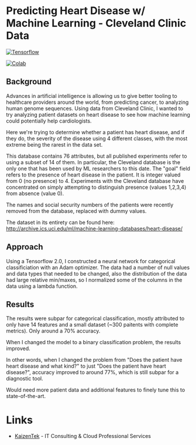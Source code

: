 # Predicting Heart Disease w/ Machine Learning - Cleveland Clinic Data

[![Tensorflow](https://encrypted-tbn0.gstatic.com/images?q=tbn:ANd9GcT7b9ZDD7lMdkByT-f_RCAqSQYqnq_CpgD16IFrwfmUwWCmdt7H)](https://www.tensorflow.org/beta/guide/effective_tf2)

[![Colab](https://camo.githubusercontent.com/52feade06f2fecbf006889a904d221e6a730c194/68747470733a2f2f636f6c61622e72657365617263682e676f6f676c652e636f6d2f6173736574732f636f6c61622d62616467652e737667)](https://colab.research.google.com/github/JohnAntonusMaximus/predicting-heart-disease/blob/master/Predicting_Heart_Disease_w_TensorFlow_2_0.ipynb)

## Background

Advances in artificial intelligence is allowing us to give better tooling to healthcare providers around the world, from predicting cancer, to analyzing human genome sequences. Using data from Cleveland Clinic, I wanted to try analyzing patient datasets on heart disease to see how machine learning could potentially help cardiologists.

Here we're trying to determine whether a patient has heart disease, and if they do, the severity of the disease using 4 different classes, with the most extreme being the rarest in the data set.

 This database contains 76 attributes, but all published experiments
 refer to using a subset of 14 of them.  In particular, the Cleveland
 database is the only one that has been used by ML researchers to 
 this date.  The "goal" field refers to the presence of heart disease
 in the patient.  It is integer valued from 0 (no presence) to 4.
 Experiments with the Cleveland database have concentrated on simply
 attempting to distinguish presence (values 1,2,3,4) from absence (value
 0).  

 The names and social security numbers of the patients were recently 
 removed from the database, replaced with dummy values.

The dataset in its entirety can be found here:
http://archive.ics.uci.edu/ml/machine-learning-databases/heart-disease/

						

## Approach

Using a Tensorflow 2.0, I constructed a neural network for categorical classificiation with an Adam optimizer. The data had a number of null values and data types that needed to be changed, also the distribution of the data had large relative min/maxes, so I normalized some of the columns in the data using a lambda function.

## Results

The results were subpar for categorical classification, mostly attributed to only have 14 features and a small dataset (~300 paitents with complete metrics). Only around a 70% accuracy.

When I changed the model to a binary classification problem, the results improved. 

In other words, when I changed the problem from "Does the patient have heart disease and what kind?" to just "Does the patient have heart disease?", accuracy improved to around 77%, which is still subpar for a diagnostic tool. 

Would need more patient data and additional features to finely tune this to state-of-the-art.


# Links

* [KaizenTek](http://www.kaizentek.io) - IT Consulting & Cloud Professional Services
